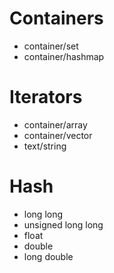 # Containers
- container/set
- container/hashmap

# Iterators
- container/array
- container/vector
- text/string

# Hash
- long long
- unsigned long long
- float
- double
- long double
